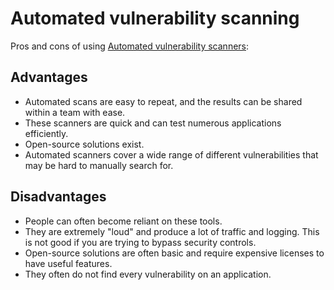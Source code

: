 # Automated vulnerability scanning

Pros and cons of using [Automated vulnerability scanners](https://testlab.tymyrddin.dev/docs/enum/automated):

## Advantages

* Automated scans are easy to repeat, and the results can be shared within a team with ease.
* These scanners are quick and can test numerous applications efficiently.
* Open-source solutions exist.
* Automated scanners cover a wide range of different vulnerabilities that may be hard to manually search for.

## Disadvantages

* People can often become reliant on these tools.
* They are extremely "loud" and produce a lot of traffic and logging. This is not good if you are trying to bypass security controls.
* Open-source solutions are often basic and require expensive licenses to have useful features.
* They often do not find every vulnerability on an application.
